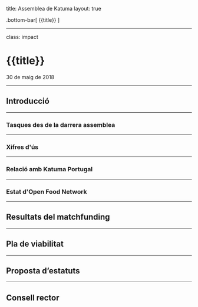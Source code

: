 title: Assemblea de Katuma
layout: true

<!-- This slide will serve as the base layout for all your slides -->
.bottom-bar[
  {{title}}
]

---

class: impact

# {{title}}
30 de maig de 2018

---

## Introducció

---

### Tasques des de la darrera assemblea

---

### Xifres d'ús

---

### Relació amb Katuma Portugal

---

### Estat d'Open Food Network

---

## Resultats del matchfunding

---

## Pla de viabilitat

---

## Proposta d’estatuts

---

## Consell rector



